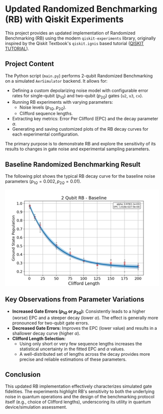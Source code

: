 # Updated Randomized Benchmarking (RB) with Qiskit Experiments

This project provides an updated implementation of Randomized Benchmarking (RB) using the modern `qiskit-experiments` library, originally inspired by the Qiskit Textbook's `qiskit.ignis` based tutorial ([QISKIT TUTORIAL](https://github.com/Qiskit/textbook/blob/main/notebooks/quantum-hardware/randomized-benchmarking.ipynb)).

## Project Content

The Python script (`main.py`) performs 2-qubit Randomized Benchmarking on a simulated `AerSimulator` backend. It allows for:
*   Defining a custom depolarizing noise model with configurable error rates for single-qubit ($p_{1Q}$) and two-qubit ($p_{2Q}$) gates (`u2`, `u3`, `cx`).
*   Running RB experiments with varying parameters:
    *   Noise levels ($p_{1Q}$, $p_{2Q}$).
    *   Clifford sequence lengths.
*   Extracting key metrics: Error Per Clifford (EPC) and the decay parameter $\alpha$.
*   Generating and saving customized plots of the RB decay curves for each experimental configuration.

The primary purpose is to demonstrate RB and explore the sensitivity of its results to changes in gate noise and experimental sampling parameters.

## Baseline Randomized Benchmarking Result

The following plot shows the typical RB decay curve for the baseline noise parameters ($p_{1Q}=0.002, p_{2Q}=0.01$).

![Baseline RB Plot](src/rb_plot_baseline.png)


## Key Observations from Parameter Variations

*   **Increased Gate Errors ($p_{1Q}$ or $p_{2Q}$):** Consistently leads to a higher (worse) EPC and a steeper decay (lower $\alpha$). The effect is generally more pronounced for two-qubit gate errors.
*   **Decreased Gate Errors:** Improves the EPC (lower value) and results in a shallower decay curve (higher $\alpha$).
*   **Clifford Length Selection:**
    *   Using only short or very few sequence lengths increases the statistical uncertainty in the fitted EPC and $\alpha$ values.
    *   A well-distributed set of lengths across the decay provides more precise and reliable estimations of these parameters.

## Conclusion

This updated RB implementation effectively characterizes simulated gate fidelities. The experiments highlight RB's sensitivity to both the underlying noise in quantum operations and the design of the benchmarking protocol itself (e.g., choice of Clifford lengths), underscoring its utility in quantum device/simulation assessment.